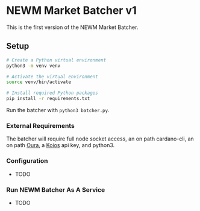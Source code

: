 # NEWM Market Batcher v1

This is the first version of the NEWM Market Batcher.

## Setup

```bash
# Create a Python virtual environment
python3 -m venv venv

# Activate the virtual environment
source venv/bin/activate

# Install required Python packages
pip install -r requirements.txt
```

Run the batcher with `python3 batcher.py`.

### External Requirements

The batcher will require full node socket access, an on path cardano-cli, an on path [Oura](https://github.com/txpipe/oura), a [Koios](https://koios.rest/) api key, and python3.


### Configuration

- TODO

### Run NEWM Batcher As A Service

- TODO